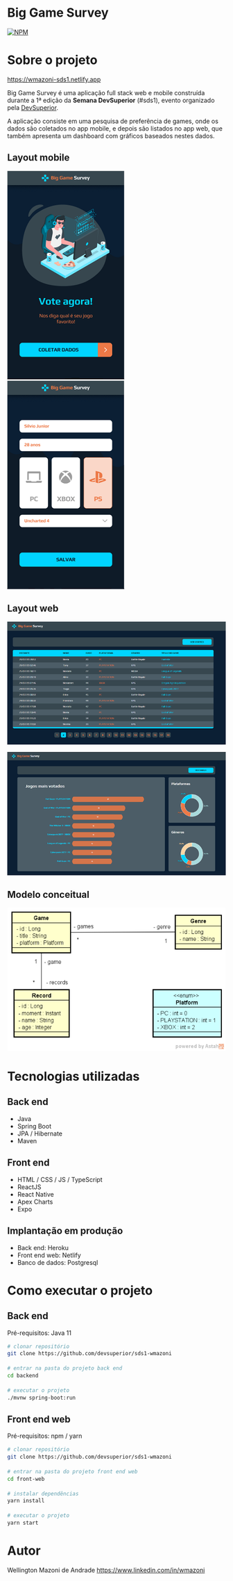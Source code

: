 # Big Game Survey 
[![NPM](https://img.shields.io/npm/l/react)](https://github.com/LeandroSouzaOliveira/example-readme/blob/main/LICENSE) <!-- endereço com o arquivo de licença derago detro do próprio github -->

# Sobre o projeto <!-- neste local você deve descrever de forma clara e concisa o que é o projeto, em que situação você fez esse projeto, qual propósito desse projeto -->

https://wmazoni-sds1.netlify.app <!-- Projetos publicados deve ser inserido o link -->

Big Game Survey é uma aplicação full stack web e mobile construída durante a 1ª edição da **Semana DevSuperior** (#sds1), evento organizado pela [DevSuperior](https://devsuperior.com "Site da DevSuperior").

A aplicação consiste em uma pesquisa de preferência de games, onde os dados são coletados no app mobile, e depois são listados no app web, que também apresenta um dashboard com gráficos baseados nestes dados.

## Layout mobile <!-- as imagens podem estar em uma pasta chamada "assets" no próprio repositório do projeto ou em outro repositório -->
![Mobile 1](https://github.com/acenelio/assets/raw/main/sds1/mobile1.png) ![Mobile 2](https://github.com/acenelio/assets/raw/main/sds1/mobile2.png)

## Layout web <!-- as imagens podem estar em uma pasta chamada "assets" no próprio repositório do projeto ou em outro repositório -->
![Web 1](https://github.com/acenelio/assets/raw/main/sds1/web1.png)

![Web 2](https://github.com/acenelio/assets/raw/main/sds1/web2.png)

## Modelo conceitual
![Modelo Conceitual](https://github.com/acenelio/assets/raw/main/sds1/modelo-conceitual.png)

# Tecnologias utilizadas
## Back end
- Java
- Spring Boot
- JPA / Hibernate
- Maven
## Front end
- HTML / CSS / JS / TypeScript
- ReactJS
- React Native
- Apex Charts
- Expo
## Implantação em produção
- Back end: Heroku
- Front end web: Netlify
- Banco de dados: Postgresql

# Como executar o projeto

## Back end
Pré-requisitos: Java 11

```bash
# clonar repositório
git clone https://github.com/devsuperior/sds1-wmazoni

# entrar na pasta do projeto back end
cd backend

# executar o projeto
./mvnw spring-boot:run
```

## Front end web
Pré-requisitos: npm / yarn

```bash <!-- o trecho abaixo é interpretado e formatado como código --> 
# clonar repositório
git clone https://github.com/devsuperior/sds1-wmazoni

# entrar na pasta do projeto front end web
cd front-web

# instalar dependências
yarn install

# executar o projeto
yarn start
```

# Autor

Wellington Mazoni de Andrade
https://www.linkedin.com/in/wmazoni

<!-- Outras sessões que podem ser inclusas opicionalmente:
1. projetos open-source, quando a intenção de pedir contribuições;
2. competências e técnicas que foram aplicadas, padrão de projetos, padrão camadas, etc.;
3. integrações com bibliotecas específicas, pagamento, upload, push notification, ect.;
4. features ou escopo da aplicação, o que existe na aplicação, quais casos de uso foram implementados (gerenciamento de carrinho, cadastros, relatórios, processo de compra, etc.;
5. agradecimentos, podem ser interessantes e enfatizam com quais pessoas o projeto foi elaborado direta ou indiretamente (empresas, instituições, escolas, etc.), contribuindo para referências;
-->
